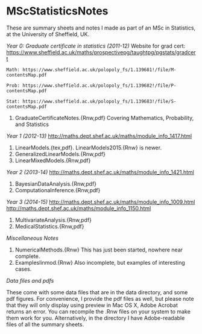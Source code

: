MScStatisticsNotes
==================

These are summary sheets and notes I made as part of an MSc in Statistics, at the University of Sheffield, UK.

*Year 0: Graduate certificate in statistics (2011-12)*
	Website for grad cert: https://www.sheffield.ac.uk/maths/prospectivepg/taughtpg/pgstats/gradcert
	
	Math: https://www.sheffield.ac.uk/polopoly_fs/1.139681!/file/M-contentsMap.pdf
	
	Prob: https://www.sheffield.ac.uk/polopoly_fs/1.139682!/file/P-contentsMap.pdf
	
	Stat: https://www.sheffield.ac.uk/polopoly_fs/1.139683!/file/S-contentsMap.pdf
1. GraduateCertificateNotes.{Rnw,pdf} Covering Mathematics, Probability, and Statistics

*Year 1 (2012-13)*
	http://maths.dept.shef.ac.uk/maths/module_info_1417.html

1. LinearModels.{tex,pdf}. LinearModels2015.{Rnw} is newer. 
2. GeneralizedLinearModels.{Rnw,pdf}
3. LinearMixedModels.{Rnw,pdf}

*Year 2 (2013-14)*
	http://maths.dept.shef.ac.uk/maths/module_info_1421.html

1. BayesianDataAnalysis.{Rnw,pdf}
2. ComputationaInference.{Rnw,pdf}

*Year 3 (2014-15)*
http://maths.dept.shef.ac.uk/maths/module_info_1009.html
http://maths.dept.shef.ac.uk/maths/module_info_1150.html

1. MultivariateAnalysis.{Rnw,pdf}
2. MedicalStatistics.{Rnw,pdf}

*Miscellaneous Notes*

1. NumericalMethods.{Rnw}  This has just been started, nowhere near complete.
2. Exampleslinmod.{Rnw} Also incomplete, but examples of interesting cases.

*Data files and pdfs*

These come with some data files that are in the data directory, and some pdf figures. For convenience, I provide the pdf files as well, but please note that they will only display using preview in Mac OS X, Adobe Acrobat returns an error. You can recompile the .Rnw files on your system to make them work for you. Alternatively, in the directory I have Adobe-readable files of all the summary sheets. 
